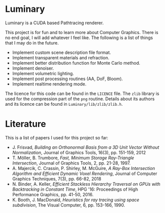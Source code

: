 # Luminary

Luminary is a CUDA based Pathtracing renderer.

This project is for fun and to learn more about Computer Graphics. There is no end goal, I will add whatever I feel like. The following is a list of things that I may do in the future.

- Implement custom scene description file format.
- Implement transparent materials and refraction.
- Implement better distribution function for Monte Carlo method.
- Implement denoiser.
- Implement volumetric lighting.
- Implement post processing routines (AA, DoF, Bloom).
- Implement realtime rendering mode.

The licence for this code can be found in the `LICENCE` file.
The `zlib` library is used for the compression part of the `png` routine. Details about its authors and its licence can be found in `Luminary/lib/zlib/zlib.h`.

# Literature

This is a list of papers I used for this project so far:

- J. Frisvad, _Building an Orthonormal Basis from a 3D Unit Vector Without Normalization_, Journal of Graphics Tools, 16(3), pp. 151-159, 2012
- T. Möller, B. Trumbore, _Fast, Minimum Storage Ray-Triangle Intersection_, Journal of Graphics Tools, 2, pp. 21-28, 1997.
- A. Majercik, C. Crassin, P. Shirley, M. McGuire, _A Ray-Box Intersection Algorithm and Efficient Dynamic Voxel Rendering_, Journal of Computer Graphics Techniques, 7(3), pp. 66-82, 2018
- N. Binder, A. Keller, _Efficient Stackless Hierarchy Traversal on GPUs with Backtracking in Constant Time_, HPG '16: Proceedings of High Performance Graphics, pp. 41-50, 2016.
- K. Booth, J. MacDonald, _Heuristics for ray tracing using space subdivision_, The Visual Computer, 6, pp. 153-166, 1990.
